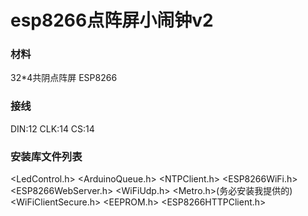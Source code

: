 # esp8266点阵屏小闹钟v2
### 材料
 32*4共阴点阵屏
 ESP8266
### 接线
 DIN:12 CLK:14 CS:14
### 安装库文件列表
 <LedControl.h>
 <ArduinoQueue.h>
 <NTPClient.h>
 <ESP8266WiFi.h>
 <ESP8266WebServer.h>
 <WiFiUdp.h>
 <Metro.h>(务必安装我提供的)
 <WiFiClientSecure.h>
 <EEPROM.h>
 <ESP8266HTTPClient.h>
